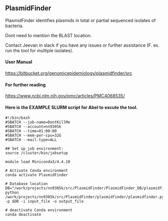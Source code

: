 **PlasmidFinder**
-------------------------
PlasmidFinder identifies plasmids in total or partial sequenced isolates of bacteria.

Dont need to mention the BLAST location. 

Contact Jeevan in slack if you have any issues or further assistance (F. ex. run the tool for multiple isolates).

#### User Manual 
https://bitbucket.org/genomicepidemiology/plasmidfinder/src

#### For further reading
https://www.ncbi.nlm.nih.gov/pmc/articles/PMC4068535/ 

#### Here is the EXAMPLE SLURM script for Abel to excute the tool.
```
#!/bin/bash
#SBATCH --job-name=DontKillMe
#SBATCH --account=nn9305k
#SBATCH --time=01:00:00
#SBATCH --mem-per-cpu=32G
#SBATCH --mail-type=ALL

## Set up job environment:
source /cluster/bin/jobsetup

module load Miniconda3/4.4.10

# Activate Conda environment 
conda activate PlasmidFinder

# Database location
DB="/work/projects/nn9305k/src/PlasmidFinder/PlasmidFinder_DB/plasmidfinder_db/"
python /work/projects/nn9305k/src/PlasmidFinder/plasmidfinder/plasmidfinder.py -p $DB -i input_file -o output_file

# deactivate Conda environment 
conda deactivate
```
